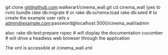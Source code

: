 git clone git@github.com:walkerart/cinema_wall.git
cd cinema_wall (yes to rvm)
bundle
rake db:migrate # or rake db:schema:load
rake db:seed # to create the example user
rails s
admin@example.com:password@localhost:3000/cinema_wall/admin

also:
rake db:test:prepare
rspec # will display the documentation
cucumber # will drive a headless web browser through the application

The xml is accessible at /cinema_wall.xml

